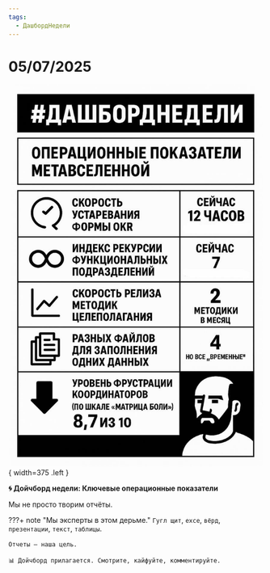 ```yaml
---
tags:
  - ДашбордНедели
---
```


# 05/07/2025

![ ](<../../assets/img/photo_2025-10-03_09-45-29.jpg>){ width=375 .left }

**🌀 Дойчборд недели: Ключевые операционные показатели**

Мы не просто творим отчёты.

???+ note "Мы эксперты в этом дерьме."
    `Гугл щит`, `exce`, `вёрд`, `презентации`, `текст`, `таблицы`.

    Отчеты – наша цель.

    📊 Дойчборд прилагается. Смотрите, кайфуйте, комментируйте.
